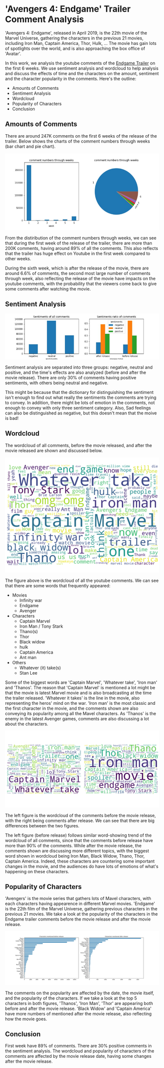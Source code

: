 # 'Avengers 4: Endgame' Trailer Comment Analysis

'Avengers 4: Endgame', released in April 2019, is the 22th movie of the Marvel Universe, gathering the characters in the previous 21 movies, including Iron Man, Captain America, Thor, Hulk, ... The movie has gain lots of spotlights over the world, and is also approaching the box office of 'Avatar'. 

In this work, we analysis the youtube comments of the [Endgame Trailer](https://www.youtube.com/watch?v=TcMBFSGVi1c) on the first 6 weeks. We use sentiment analysis and wordcloud to help analysis and discuss the effects of time and the characters on the amount, sentiment and the character popularity in the comments. Here's the outline: 

- Amounts of Comments
- Sentiment Analysis
- Wordcloud
- Popularity of Characters
- Conclusion

## Amounts of Comments

There are around 247K comments on the first 6 weeks of the release of the trailer. Below shows the charts of the comment numbers through weeks (bar chart and pie chart).

![](Comment_nums.jpg)

From the distiribution of the comment numbers through weeks, we can see that during the first week of the release of the trailer, there are more than 200K comments, having around 89% of all the comments. This also reflects that the trailer has huge effect on Youtube in the first week compared to other weeks.  

During the sixth week, which is after the release of the movie, there are around 6.6% of comments, the second most large number of comments through week, also reflecting the release of the movie have impacts on the youtube comments, with the probability that the viewers come back to give some comments after watching the movie.

## Sentiment Analysis

![](Sentiments.jpg)

Sentiment analysis are separated into three groups: negative, neutral and positive, and the time's effects are also analyzed (before and after the movie release). There are only 30% of comments having positive sentiments, with others being neutral and negative. 

This might be because that the dictionary for distinguishing the sentiment isn't enough to find out what really the sentiments the comments are trying to convey. In addition, there might be lots of emotion in the comments, not enough to convey with only three sentiment category. Also, Sad feelings can also be distinguished as negative, but this doesn't mean that the moive is bad!

## Wordcloud

The wordcloud of all comments, before the movie released, and after the movie released are shown and discussed below.

<img src="wordcloud_avengers__alltime.jpg" alt="drawing" width="540"/>

The figure above is the wordcloud of all the youtube comments. We can see that there are some words that frequently appeared:

- Movies
	- Infinity war
	- Endgame
	- Avenger
- Characters
	- Captain Marvel
	- Iron Man / Tony Stark
	- Thano(s)
	- Thor
	- Black widow
	- hulk
	- Captain America
	- Ant man
- Others
	- Whatever (it) take(s)
	- Stan Lee

Some of the biggest words are 'Captain Marvel', 'Whatever take', 'Iron man' and 'Thanos'. The reason that 'Captain Marvel' is mentioned a lot might be that the movie is latest Marvel movie and is also broadcasting at the time the trailer released. 'Whatever it takes' is the line in the movie, also representing the heros' mind on the war. 'Iron man' is the most classic and the first character in the movie, and the comments shown are also conveying its popularity among all the Mavel characters. As 'Thanos' is the enemy in the latest Avenger games, comments are also discussing a lot about the characters.  

<img src="wordcloud_2fig.jpg" alt="drawing" width="540"/>

The left figure is the wordcloud of the comments before the movie release, with the right being comments after release. We can see that there are big differences between the two figures. 

The left figure (before release) follows similar word-showing trend of the wordcloud of all comments, since that the comments before release have more than 90% of the comments. While after the movie release, the comments shown are discussing more different topics, with the biggest word shown in wordcloud being Iron Man, Black Widow, Thano, Thor, Captain America. Indeed, these characters are countering some important changes in the movie, and the audiences do have lots of emotions of what's happening on these characters.

## Popularity of Characters

'Avengers' is the movie series that gathers lots of Mavel characters, with each characters having appearence in different Marvel movies. 'Endgame' is the 22th film of the Marvel Universe, gathering previous characters in the previous 21 movies. We
take a look at the popularity of the characters in the Endgame trailer comments before the movie release and after the movie release.

![](PopularityofCharcs.jpg)

The comments on the popularity are affected by the date, the movie itself, and the popularity of the characters. If we take a look at the top 5 characters in both figures, 'Thanos', 'Iron Man', 'Thor' are appearing both before and after the movie release. 'Black Widow' and 'Captain America' have more numbers of mentioned after the movie release, also reflecting how the movie goes.

## Conclusion

First week have 89% of comments. There are 30% positive comments in the sentiment analysis. The wordcloud and popularity of characters of the comments are affected by the movie release date, having some changes after the movie release.

